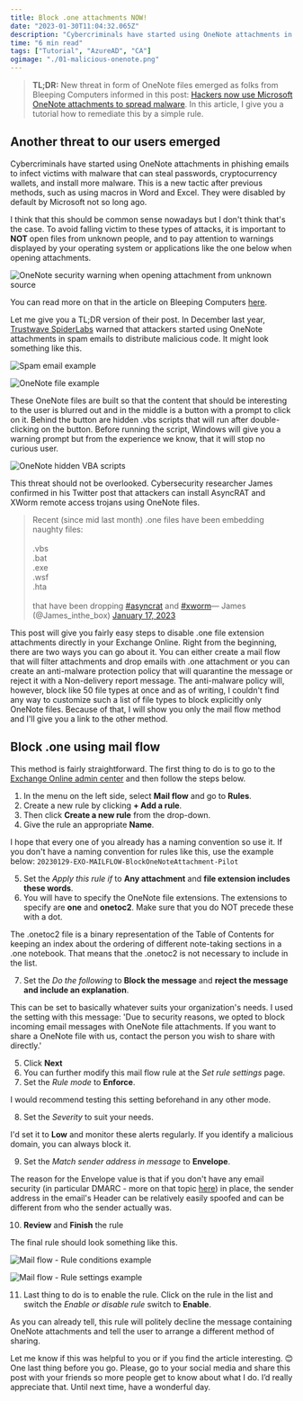 ```yaml
---
title: Block .one attachments NOW!
date: "2023-01-30T11:04:32.065Z"
description: "Cybercriminals have started using OneNote attachments in phishing emails to infect victims with malware that can steal passwords, cryptocurrency wallets, and install more malware. This is a new tactic after previous methods, such as using macros in Word and ..."
time: "6 min read"
tags: ["Tutorial", "AzureAD", "CA"]
ogimage: "./01-malicious-onenote.png"
---
```


> **TL;DR:** New threat in form of OneNote files emerged as folks from Bleeping Computers informed in this post: [Hackers now use Microsoft OneNote attachments to spread malware](https://www.bleepingcomputer.com/news/security/hackers-now-use-microsoft-onenote-attachments-to-spread-malware). In this article, I give you a tutorial how to remediate this by a simple rule.

## Another threat to our users emerged 

Cybercriminals have started using OneNote attachments in phishing emails to infect victims with malware that can steal passwords, cryptocurrency wallets, and install more malware. This is a new tactic after previous methods, such as using macros in Word and Excel. They were disabled by default by Microsoft not so long ago. 

I think that this should be common sense nowadays but I don't think that's the case. To avoid falling victim to these types of attacks, it is important to **NOT** open files from unknown people, and to pay attention to warnings displayed by your operating system or applications like the one below when opening attachments.

![OneNote security warning when opening attachment from unknown source](./02-onenote-security-warning.png "OneNote security warning - Source: Bleeping Computers")

You can read more on that in the article on Bleeping Computers [here](https://www.bleepingcomputer.com/news/security/hackers-now-use-microsoft-onenote-attachments-to-spread-malware/).

Let me give you a TL;DR version of their post. In December last year, [Trustwave SpiderLabs](https://www.trustwave.com/en-us/resources/blogs/spiderlabs-blog/trojanized-onenote-document-leads-to-formbook-malware/) warned that attackers started using OneNote attachments in spam emails to distribute malicious code. It might look something like this.

![Spam email example](./03-dhl-onenote-phishing.png "Spam email example - Source: Bleeping Computers")

![OneNote file example](./01-malicious-onenote.png "OneNote file example - Source: Bleeping Computers")

These OneNote files are built so that the content that should be interesting to the user is blurred out and in the middle is a button with a prompt to click on it. Behind the button are hidden .vbs scripts that will run after double-clicking on the button. Before running the script, Windows will give you a warning prompt but from the experience we know, that it will stop no curious user. 

![OneNote hidden VBA scripts](./04-hidden-attachments.png "Hidden VBA scripts in OneNote file - Source: Bleeping Computers")

This threat should not be overlooked. Cybersecurity researcher James confirmed in his Twitter post that attackers can install AsyncRAT and XWorm remote access trojans using OneNote files.

<blockquote class="twitter-tweet">Recent (since mid last month) .one files have been embedding naughty files:<br/><br/>.vbs<br/>.bat<br/>.exe<br/>.wsf<br/>.hta<br/><br/>that have been dropping <a href="https://twitter.com/hashtag/asyncrat?src=hash&amp;ref_src=twsrc%5Etfw">#asyncrat</a> and <a href="https://twitter.com/hashtag/xworm?src=hash&amp;ref_src=twsrc%5Etfw">#xworm</a>&mdash; James (@James_inthe_box) <a href="https://twitter.com/James_inthe_box/status/1615462827204186112?ref_src=twsrc%5Etfw">January 17, 2023</a></blockquote>

This post will give you fairly easy steps to disable .one file extension attachments directly in your Exchange Online. Right from the beginning, there are two ways you can go about it. You can either create a mail flow that will filter attachments and drop emails with .one attachment or you can create an anti-malware protection policy that will quarantine the message or reject it with a Non-delivery report message. The anti-malware policy will, however, block like 50 file types at once and as of writing, I couldn't find any way to customize such a list of file types to block explicitly only OneNote files. Because of that, I will show you only the mail flow method and I'll give you a link to the other method.

## Block .one using mail flow

This method is fairly straightforward. The first thing to do is to go to the [Exchange Online admin center](https://admin.exchange.microsoft.com/) and then follow the steps below.

1) In the menu on the left side, select **Mail flow** and go to **Rules**.
2) Create a new rule by clicking **+ Add a rule**.
3) Then click **Create a new rule** from the drop-down.
4) Give the rule an appropriate **Name**.

I hope that every one of you already has a naming convention so use it. If you don't have a naming convention for rules like this, use the example below: 
`20230129-EXO-MAILFLOW-BlockOneNoteAttachment-Pilot`

5) Set the *Apply this rule if* to **Any attachment** and **file extension includes these words**.
6) You will have to specify the OneNote file extensions. The extensions to specify are **one** and **onetoc2**. Make sure that you do NOT precede these with a dot.

The .onetoc2 file is a binary representation of the Table of Contents for keeping an index about the ordering of different note-taking sections in a .one notebook. That means that the .onetoc2 is not necessary to include in the list.

7) Set the *Do the following* to **Block the message** and **reject the message and include an explanation**.

This can be set to basically whatever suits your organization's needs. I used the setting with this message: 
'Due to security reasons, we opted to block incoming email messages with OneNote file attachments. If you want to share a OneNote file with us, contact the person you wish to share with directly.'

5) Click **Next**
6) You can further modify this mail flow rule at the *Set rule settings* page.
7) Set the *Rule mode* to **Enforce**.

I would recommend testing this setting beforehand in any other mode.

8) Set the *Severity* to suit your needs. 

I'd set it to **Low** and monitor these alerts regularly. If you identify a malicious domain, you can always block it.

9) Set the *Match sender address in message* to **Envelope**.

The reason for the Envelope value is that if you don't have any email security (in particular DMARC - more on that topic [here](https://martin-strnad.cz/010-email-security)) in place, the sender address in the email's Header can be relatively easily spoofed and can be different from who the sender actually was. 

10) **Review** and **Finish** the rule

The final rule should look something like this.

![Mail flow - Rule conditions example](./05-mail-flow-rule.png)

![Mail flow - Rule settings example](./06-mail-rule-settings.png)

11) Last thing to do is to enable the rule. Click on the rule in the list and switch the *Enable or disable rule* switch to **Enable**.

As you can already tell, this rule will politely decline the message containing OneNote attachments and tell the user to arrange a different method of sharing.

Let me know if this was helpful to you or if you find the article interesting. 😊 One last thing before you go. Please, go to your social media and share this post with your friends so more people get to know about what I do. I’d really appreciate that. Until next time, have a wonderful day.
